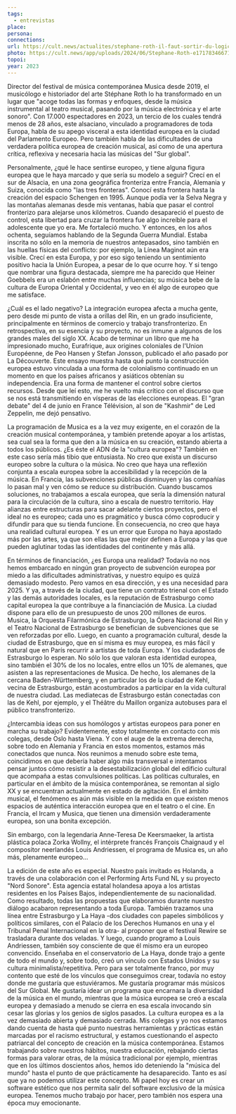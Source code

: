 ```yaml
---
tags:
  - entrevistas
place: 
persona: 
connections: 
url: https://cult.news/actualites/stephane-roth-il-faut-sortir-du-logiciel-exclusif-de-la-musique-europeenne/
photo: https://cult.news/app/uploads/2024/06/Stephane-Roth-e1717834667162.jpg
topoi: 
year: 2023
---
```


Director del festival de música contemporánea Musica desde 2019, el musicólogo e historiador del arte Stéphane Roth lo ha transformado en un lugar que "acoge todas las formas y enfoques, desde la música instrumental al teatro musical, pasando por la música electrónica y el arte sonoro". Con 17.000 espectadores en 2023, un tercio de los cuales tendrá menos de 28 años, este alsaciano, vinculado a programadores de toda Europa, habla de su apego visceral a esta identidad europea en la ciudad del Parlamento Europeo. Pero también habla de las dificultades de una verdadera política europea de creación musical, así como de una apertura crítica, reflexiva y necesaria hacia las músicas del "Sur global".

Personalmente, ¿qué le hace sentirse europeo, y tiene alguna figura europea que le haya marcado y que sería su modelo a seguir?
Crecí en el sur de Alsacia, en una zona geográfica fronteriza entre Francia, Alemania y Suiza, conocida como "las tres fronteras". Conocí esta frontera hasta la creación del espacio Schengen en 1995. Aunque podía ver la Selva Negra y las montañas alemanas desde mis ventanas, había que pasar el control fronterizo para alejarse unos kilómetros. Cuando desapareció el puesto de control, esta libertad para cruzar la frontera fue algo increíble para el adolescente que yo era. Me fortaleció mucho. Y entonces, en los años ochenta, seguíamos hablando de la Segunda Guerra Mundial. Estaba inscrita no sólo en la memoria de nuestros antepasados, sino también en las huellas físicas del conflicto: por ejemplo, la Línea Maginot aún era visible. Crecí en esta Europa, y por eso sigo teniendo un sentimiento positivo hacia la Unión Europea, a pesar de lo que ocurre hoy. Y si tengo que nombrar una figura destacada, siempre me ha parecido que Heiner Goebbels era un eslabón entre muchas influencias; su música bebe de la cultura de Europa Oriental y Occidental, y veo en él algo de europeo que me satisface.

¿Cuál es el lado negativo?
La integración europea afecta a mucha gente, pero desde mi punto de vista a orillas del Rin, en un grado insuficiente, principalmente en términos de comercio y trabajo transfronterizo. En retrospectiva, en su esencia y su proyecto, no es inmune a algunos de los grandes males del siglo XX. Acabo de terminar un libro que me ha impresionado mucho, Eurafrique, aux origines coloniales de l'Union Européenne, de Peo Hansen y Stefan Jonsson, publicado el año pasado por La Découverte. Este ensayo muestra hasta qué punto la construcción europea estuvo vinculada a una forma de colonialismo continuado en un momento en que los países africanos y asiáticos obtenían su independencia. Era una forma de mantener el control sobre ciertos recursos. Desde que leí esto, me he vuelto más crítico con el discurso que se nos está transmitiendo en vísperas de las elecciones europeas. El "gran debate" del 4 de junio en France Télévision, al son de "Kashmir" de Led Zeppelin, me dejó pensativo.

La programación de Musica es a la vez muy exigente, en el corazón de la creación musical contemporánea, y también pretende apoyar a los artistas, sea cual sea la forma que den a la música en su creación, estando abierta a todos los públicos. ¿Es éste el ADN de la "cultura europea"?
También en este caso sería más tibio que entusiasta. No creo que exista un discurso europeo sobre la cultura o la música. No creo que haya una reflexión conjunta a escala europea sobre la accesibilidad y la recepción de la música. En Francia, las subvenciones públicas disminuyen y las compañías lo pasan mal y ven cómo se reduce su distribución. Cuando buscamos soluciones, no trabajamos a escala europea, que sería la dimensión natural para la circulación de la cultura, sino a escala de nuestro territorio. Hay alianzas entre estructuras para sacar adelante ciertos proyectos, pero el ideal no es europeo; cada uno es pragmático y busca cómo coproducir y difundir para que su tienda funcione. En consecuencia, no creo que haya una realidad cultural europea. Y es un error que Europa no haya apostado más por las artes, ya que son ellas las que mejor definen a Europa y las que pueden aglutinar todas las identidades del continente y más allá.

En términos de financiación, ¿es Europa una realidad?
Todavía no nos hemos embarcado en ningún gran proyecto de subvención europea por miedo a las dificultades administrativas, y nuestro equipo es quizá demasiado modesto. Pero vamos en esa dirección, y es una necesidad para 2025. Y ya, a través de la ciudad, que tiene un contrato trienal con el Estado y las demás autoridades locales, es la reputación de Estrasburgo como capital europea la que contribuye a la financiación de Musica. La ciudad dispone para ello de un presupuesto de unos 200 millones de euros. Musica, la Orquesta Filarmónica de Estrasburgo, la Ópera Nacional del Rin y el Teatro Nacional de Estrasburgo se benefician de subvenciones que se ven reforzadas por ello. Luego, en cuanto a programación cultural, desde la ciudad de Estrasburgo, que en sí misma es muy europea, es más fácil y natural que en París recurrir a artistas de toda Europa. Y los ciudadanos de Estrasburgo lo esperan. No sólo los que valoran esta identidad europea, sino también el 30% de los no locales, entre ellos un 10% de alemanes, que asisten a las representaciones de Musica. De hecho, los alemanes de la cercana Baden-Württemberg, y en particular los de la ciudad de Kehl, vecina de Estrasburgo, están acostumbrados a participar en la vida cultural de nuestra ciudad. Las mediatecas de Estrasburgo están conectadas con las de Kehl, por ejemplo, y el Théâtre du Maillon organiza autobuses para el público transfronterizo.

¿Intercambia ideas con sus homólogos y artistas europeos para poner en marcha su trabajo?
Evidentemente, estoy totalmente en contacto con mis colegas, desde Oslo hasta Viena. Y con el auge de la extrema derecha, sobre todo en Alemania y Francia en estos momentos, estamos más conectados que nunca. Nos reunimos a menudo sobre este tema, coincidimos en que debería haber algo más transversal e intentamos pensar juntos cómo resistir a la desestabilización global del edificio cultural que acompaña a estas convulsiones políticas. Las políticas culturales, en particular en el ámbito de la música contemporánea, se remontan al siglo XX y se encuentran actualmente en estado de agitación. En el ámbito musical, el fenómeno es aún más visible en la medida en que existen menos espacios de auténtica interacción europea que en el teatro o el cine. En Francia, el Ircam y Musica, que tienen una dimensión verdaderamente europea, son una bonita excepción.

 

Sin embargo, con la legendaria Anne-Teresa De Keersmaeker, la artista plástica polaca Zorka Wollny, el intérprete francés François Chaignaud y el compositor neerlandés Louis Andriessen, el programa de Musica es, un año más, plenamente europeo...
 

La edición de este año es especial. Nuestro país invitado es Holanda, a través de una colaboración con el Performing Arts Fund NL y su proyecto "Nord Sonore". Esta agencia estatal holandesa apoya a los artistas residentes en los Países Bajos, independientemente de su nacionalidad. Como resultado, todas las propuestas que elaboramos durante nuestro diálogo acabaron representando a toda Europa. También trazamos una línea entre Estrasburgo y La Haya -dos ciudades con papeles simbólicos y políticos similares, con el Palacio de los Derechos Humanos en una y el Tribunal Penal Internacional en la otra- al proponer que el festival Rewire se trasladara durante dos veladas. Y luego, cuando programo a Louis Andriessen, también soy consciente de que él mismo era un europeo convencido. Enseñaba en el conservatorio de La Haya, donde trajo a gente de todo el mundo y, sobre todo, creó un vínculo con Estados Unidos y su cultura minimalista/repetitiva. Pero para ser totalmente franco, por muy contento que esté de los vínculos que conseguimos crear, todavía no estoy donde me gustaría que estuviéramos. Me gustaría programar más músicos del Sur Global. Me gustaría idear un programa que encarnara la diversidad de la música en el mundo, mientras que la música europea se creó a escala europea y demasiado a menudo se cierra en esa escala invocando sin cesar las glorias y los genios de siglos pasados. La cultura europea es a la vez demasiado abierta y demasiado cerrada. Mis colegas y yo nos estamos dando cuenta de hasta qué punto nuestras herramientas y prácticas están marcadas por el racismo estructural, y estamos cuestionando el aspecto patriarcal del concepto de creación en la música contemporánea. Estamos trabajando sobre nuestros hábitos, nuestra educación, rebajando ciertas formas para valorar otras, de la música tradicional por ejemplo, mientras que en los últimos doscientos años, hemos ido deteniendo la "música del mundo" hasta el punto de que prácticamente ha desaparecido. Tanto es así que ya no podemos utilizar este concepto. Mi papel hoy es crear un software estético que nos permita salir del software exclusivo de la música europea. Tenemos mucho trabajo por hacer, pero también nos espera una época muy emocionante.